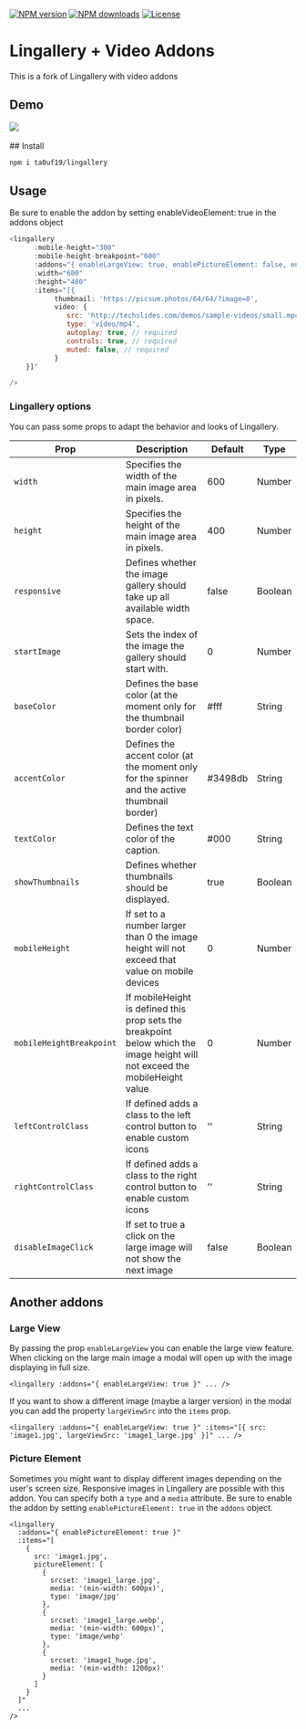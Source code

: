 <p>
    <a href="https://npmjs.com/package/lingallery"><img src="https://img.shields.io/npm/v/lingallery.svg?style=flat-square" alt="NPM version"></a>
    <a href="https://www.npmjs.com/package/lingallery"><img src="https://img.shields.io/npm/dm/lingallery.svg?style=flat-square" alt="NPM downloads"></a>
    <a href="https://www.npmjs.com/package/lingallery"><img src="https://img.shields.io/npm/l/lingallery.svg?style=flat-square" alt="License"></a>
</p>

# Lingallery + Video Addons
This is a fork of Lingallery with video addons
## Demo
<img src="https://i.imgur.com/dpsLhVi.png">
<br><br>
## Install

```bash
npm i ta0uf19/lingallery
```

## Usage
 Be sure to enable the addon by setting enableVideoElement: true in the addons object
```javascript
<lingallery
      :mobile-height="300"
      :mobile-height-breakpoint="600"
      :addons="{ enableLargeView: true, enablePictureElement: false, enableVideoElement: true  }"
      :width="600"
      :height="400"
      :items="[{
           thumbnail: 'https://picsum.photos/64/64/?image=0',
           video: {
              src: 'http://techslides.com/demos/sample-videos/small.mp4',
              type: 'video/mp4',
              autoplay: true, // required
              controls: true, // required
              muted: false, // required
           }
    }]"

/>
```


### Lingallery options

You can pass some props to adapt the behavior and looks of Lingallery.

| Prop        | Description | Default | Type |
|-------------|-------------|---------|------|
| `width` | Specifies the width of the main image area in pixels. | 600 | Number |
| `height` | Specifies the height of the main image area in pixels. | 400 | Number |
| `responsive` | Defines whether the image gallery should take up all available width space. | false | Boolean |
| `startImage` | Sets the index of the image the gallery should start with. | 0 | Number |
| `baseColor` | Defines the base color (at the moment only for the thumbnail border color) | #fff | String |
| `accentColor` | Defines the accent color (at the moment only for the spinner and the active thumbnail border) | #3498db | String |
| `textColor` | Defines the text color of the caption. | #000 | String |
| `showThumbnails` | Defines whether thumbnails should be displayed. | true | Boolean |
| `mobileHeight` | If set to a number larger than 0 the image height will not exceed that value on mobile devices | 0 | Number |
| `mobileHeightBreakpoint` | If mobileHeight is defined this prop sets the breakpoint below which the image height will not exceed the mobileHeight value | 0 | Number |
| `leftControlClass` | If defined adds a class to the left control button to enable custom icons | '' | String |
| `rightControlClass` | If defined adds a class to the right control button to enable custom icons | '' | String |
| `disableImageClick` | If set to true a click on the large image will not show the next image | false | Boolean |

## Another addons

### Large View
By passing the prop `enableLargeView` you can enable the large view feature. When clicking on the large main image a modal will open up with the image displaying in full size.

```
<lingallery :addons="{ enableLargeView: true }" ... />
``` 

If you want to show a different image (maybe a larger version) in the modal you can add the property `largeViewSrc` into the `items` prop.

```
<lingallery :addons="{ enableLargeView: true }" :items="[{ src: 'image1.jpg', largeViewSrc: 'image1_large.jpg' }]" ... />
```

### Picture Element
Sometimes you might want to display different images depending on the user's screen size. Responsive images in Lingallery are possible with this addon. You can specify both a `type` and a `media` attribute. Be sure to enable the addon by setting `enablePictureElement: true` in the `addons` object.

```
<lingallery
  :addons="{ enablePictureElement: true }"
  :items="[
    {
      src: 'image1.jpg',
      pictureElement: [
        {
          srcset: 'image1_large.jpg',
          media: '(min-width: 600px)',
          type: 'image/jpg'
        },
        {
          srcset: 'image1_large.webp',
          media: '(min-width: 600px)',
          type: 'image/webp'
        },
        {
          srcset: 'image1_huge.jpg',
          media: '(min-width: 1200px)'
        }
      ]
    }
  ]"
  ...
/>
```
